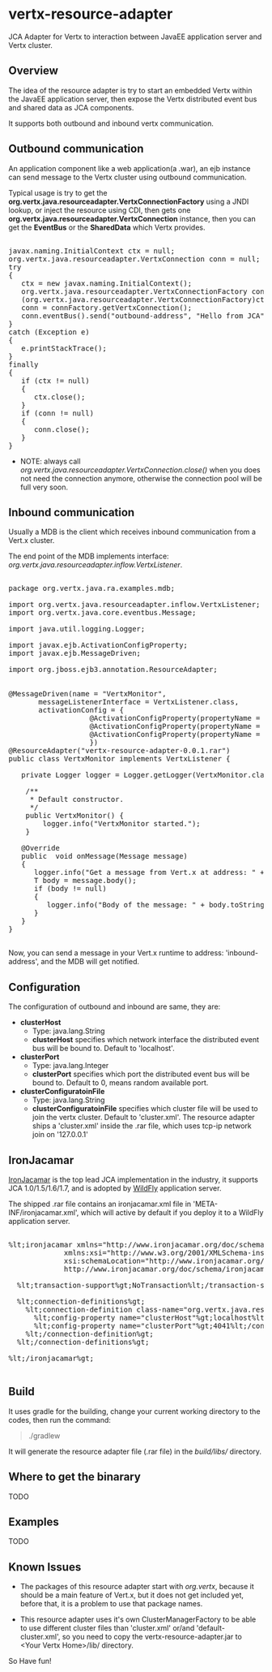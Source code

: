vertx-resource-adapter
======================

JCA Adapter for Vertx to interaction between JavaEE application server and Vertx cluster.

Overview
------

The idea of the resource adapter is try to start an embedded Vertx within the JavaEE application server, then expose the Vertx
distributed event bus and shared data as JCA components.

It supports both outbound and inbound vertx communication. 

Outbound communication
------

An application component like a web application(a .war), an ejb instance can send message to the Vertx cluster using outbound communication.

Typical usage is try to get the <b>org.vertx.java.resourceadapter.VertxConnectionFactory</b> using a JNDI lookup, or inject the resource using CDI, 
then gets one <b>org.vertx.java.resourceadapter.VertxConnection</b> instance, then you can get the <b>EventBus</b> or the <b>SharedData</b> which Vertx provides.

<pre>

javax.naming.InitialContext ctx = null;
org.vertx.java.resourceadapter.VertxConnection conn = null;
try
{
   ctx = new javax.naming.InitialContext();
   org.vertx.java.resourceadapter.VertxConnectionFactory connFactory = 
   (org.vertx.java.resourceadapter.VertxConnectionFactory)ctx.lookup("java:/eis/VertxConnectionFactory");
   conn = connFactory.getVertxConnection();
   conn.eventBus().send("outbound-address", "Hello from JCA");
}
catch (Exception e)
{
   e.printStackTrace();
}
finally
{
   if (ctx != null)
   {
      ctx.close();  
   }
   if (conn != null)
   {
      conn.close();  
   }
}
</pre>

   * NOTE: always call *org.vertx.java.resourceadapter.VertxConnection.close()* when you does not need the connection anymore, otherwise the connection pool will be full very soon.

Inbound communication
------

Usually a MDB is the client which receives inbound communication from a Vert.x cluster.

The end point of the MDB implements interface: *org.vertx.java.resourceadapter.inflow.VertxListener*.

<pre>

package org.vertx.java.ra.examples.mdb;

import org.vertx.java.resourceadapter.inflow.VertxListener;
import org.vertx.java.core.eventbus.Message;

import java.util.logging.Logger;

import javax.ejb.ActivationConfigProperty;
import javax.ejb.MessageDriven;

import org.jboss.ejb3.annotation.ResourceAdapter;


@MessageDriven(name = "VertxMonitor", 
       messageListenerInterface = VertxListener.class,
       activationConfig = {
                   @ActivationConfigProperty(propertyName = "address", propertyValue = "inbound-address"),
                   @ActivationConfigProperty(propertyName = "clusterHost", propertyValue = "localhost"),
                   @ActivationConfigProperty(propertyName = "clusterPort", propertyValue = "4041"),
                   })
@ResourceAdapter("vertx-resource-adapter-0.0.1.rar")
public class VertxMonitor implements VertxListener {

   private Logger logger = Logger.getLogger(VertxMonitor.class.getName());
   
    /**
     * Default constructor. 
     */
    public VertxMonitor() {
        logger.info("VertxMonitor started.");
    }

   @Override
   public <T> void onMessage(Message<T> message)
   {
      logger.info("Get a message from Vert.x at address: " + message.address());
      T body = message.body();
      if (body != null)
      {
         logger.info("Body of the message: " + body.toString());
      }
   }
}

</pre>


Now, you can send a message in your Vert.x runtime to address: 'inbound-address', and the MDB will get notified.

Configuration
-------

The configuration of outbound and inbound are same, they are:

   * <b>clusterHost</b>
     * Type: java.lang.String
     * <b>clusterHost</b> specifies which network interface the distributed event bus will be bound to. Default to 'localhost'.
   * <b>clusterPort</b>
     * Type: java.lang.Integer
     * <b>clusterPort</b> specifies which port the distributed event bus will be bound to. Default to 0, means random available port.
   * <b>clusterConfiguratoinFile</b>
     * Type: java.lang.String
     * <b>clusterConfiguratoinFile</b> specifies which cluster file will be used to join the vertx cluster. Default to 'cluster.xml'. 
     The resource adapter ships a 'cluster.xml' inside the .rar file, which uses tcp-ip network join on '127.0.0.1'


IronJacamar
-------

[IronJacamar](http://www.ironjacamar.org/) is the top lead JCA implementation in the industry, it supports JCA 1.0/1.5/1.6/1.7, and is adopted by [WildFly](http://www.wildfly.org/) application server.
   
The shipped .rar file contains an ironjacamar.xml file in 'META-INF/ironjacamar.xml', which will active by default if you deploy it to a WildFly application server.

<pre>

%lt;ironjacamar xmlns="http://www.ironjacamar.org/doc/schema"
             xmlns:xsi="http://www.w3.org/2001/XMLSchema-instance"
             xsi:schemaLocation="http://www.ironjacamar.org/doc/schema 
             http://www.ironjacamar.org/doc/schema/ironjacamar_1_1.xsd"%gt;
             
  %lt;transaction-support%gt;NoTransaction%lt;/transaction-support%gt;
  
  %lt;connection-definitions%gt;
    %lt;connection-definition class-name="org.vertx.java.resourceadapter.VertxManagedConnectionFactory" jndi-name="java:/eis/VertxConnectionFactory" pool-name="VertxConnectionFactory"%gt;
      %lt;config-property name="clusterHost"%gt;localhost%lt;/config-property%gt;
      %lt;config-property name="clusterPort"%gt;4041%lt;/config-property%gt;
    %lt;/connection-definition%gt;
  %lt;/connection-definitions%gt;

%lt;/ironjacamar%gt;

</pre>


Build
-------

It uses gradle for the building, change your current working directory to the codes, then run the command:

> ./gradlew 

It will generate the resource adapter file (.rar file) in the *build/libs/* directory.


Where to get the binarary
-------
TODO

Examples
-------
TODO

Known Issues
-------

   * The packages of this resource adapter start with *org.vertx*, because it should be a main feature of Vert.x, but it does not get included yet, before that,
    it is a problem to use that package names.

   * This resource adapter uses it's own ClusterManagerFactory to be able to use different cluster files than 'cluster.xml' or/and 'default-cluster.xml',
 so you need to copy the vertx-resource-adapter.jar to &lt;Your Vertx Home&gt;/lib/ directory.


So Have fun!